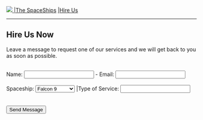<!DOCTYPE html>
<html lang="en">
  <head>
    
  </head>
  <body>
    <nav>
      <div>
        <a
          href="file:///C:/Users/evell/OneDrive/Documentos/GitHub/Projeto_Calculadora/exercicios%20onebit/page1.html"
        >
          <img
            src="https://cdn.areademembros.com/files/instancia_1851/editor/XGV6ruZ9zEINrDQSTFdF1hINl7DKitsftuoU7Hgq.png"
          />
        </a>
        <a
          href="file:///C:/Users/evell/OneDrive/Documentos/GitHub/Projeto_Calculadora/exercicios%20onebit/page2.html"
          >|The SpaceShips</a
        >
        <a
          href="file:///C:/Users/evell/OneDrive/Documentos/GitHub/Projeto_Calculadora/exercicios%20onebit/page3.html"
          >|Hire Us</a
        >
      </div>
    </nav>
    <hr />
    <section>
      <div>
        <h1>Hire Us Now</h1>
        <p>
          Leave a message to request one of our services and we will get back to
          you as soon as possible.
        </p>
      </div>
      <br />
      <div>
        <form>
          <div>
            <label for="name" id="name">Name:</label>
            <input type="text" id="name" name="name" />
            <label for="email" id="email">- Email:</label>
            <input type="email" id="email" name="email" />
          </div>
          <br />
          <div>
            <label for="spaceship">Spaceship:</label>
            <select name="spaceship" id="spaceship">
              <option value="falcon9">Falcon 9</option>
              <option value="falcon heavy">Falcon Heavy</option>
            </select>
            <label for="service">|Type of Service:</label>
            <input type="search" id="service" name="service" list="services" />
            <datalist id="services">
              <option value="Nam quis nulla.Integer malesuada"></option>
              <option value="In in enim a arcu imperdiet malesuada"></option>
              <option value="Sed vel lectus. Donec odio urna"></option>
              <option
                value="Aenean id metus id velit ullamcorper pulvinar"
              ></option>
            </datalist>
          </div>
          <br />
          <br />
          <div>
            <input type="submit" id="send" name="send" value="Send Message" />
          </div>
        </form>
      </div>
    </section>
  </body>
</html>
